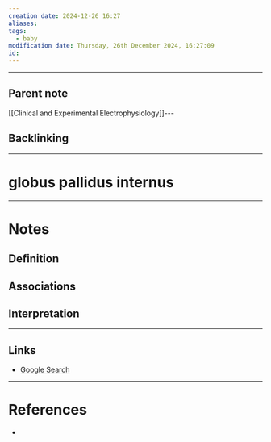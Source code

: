 ```yaml
---
creation date: 2024-12-26 16:27
aliases: 
tags:
  - baby
modification date: Thursday, 26th December 2024, 16:27:09
id:
---
```

---

## Parent note
[[Clinical and Experimental Electrophysiology]]---
## Backlinking


---
# globus pallidus internus


---
# Notes

## Definition

## Associations

## Interpretation

---
## Links
- [Google Search](https://www.google.com/search?q=globus+pallidus+internus)

---
# References
+ 